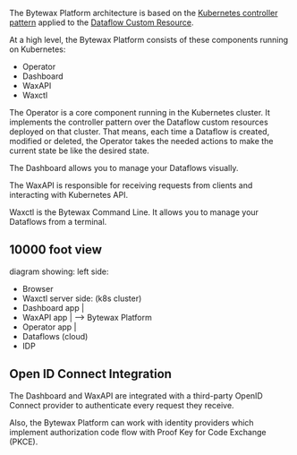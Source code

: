 The Bytewax Platform architecture is based on the [Kubernetes controller pattern](https://kubernetes.io/docs/concepts/architecture/controller/) applied to the [Dataflow Custom Resource](reference/dataflow-crd).

At a high level, the Bytewax Platform consists of these components running on Kubernetes:

- Operator
- Dashboard
- WaxAPI
- Waxctl

The Operator is a core component running in the Kubernetes cluster. It implements the controller pattern over the Dataflow custom resources deployed on that cluster. That means, each time a Dataflow is created, modified or deleted, the Operator takes the needed actions to make the current state be like the desired state.

The Dashboard allows you to manage your Dataflows visually.

The WaxAPI is responsible for receiving requests from clients and interacting with Kubernetes API.

Waxctl is the Bytewax Command Line. It allows you to manage your Dataflows from a terminal.

## 10000 foot view

diagram showing:
left side:
  - Browser
  - Waxctl
server side:
  (k8s cluster)
  - Dashboard app |
  - WaxAPI app    | --> Bytewax Platform
  - Operator app  |
  - Dataflows
  (cloud)
  - IDP


## Open ID Connect Integration

The Dashboard and WaxAPI are integrated with a third-party OpenID Connect provider to authenticate every request they receive. 

Also, the Bytewax Platform can work with identity providers which implement authorization code flow with Proof Key for Code Exchange (PKCE).

